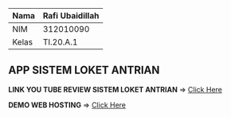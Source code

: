 | Nama      | Rafi Ubaidillah |
| ----------- | ----------- |
| NIM     | 312010090    |
| Kelas   | TI.20.A.1        |

## APP SISTEM LOKET ANTRIAN 

**LINK YOU TUBE REVIEW SISTEM LOKET ANTRIAN**  => [Click Here](https://youtu.be/ZmqH1Npd-2Q)

**DEMO WEB HOSTING** => [Click Here](http://ubay.epizy.com/)
